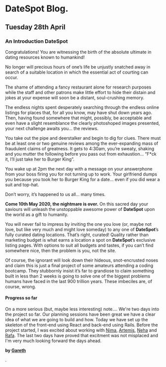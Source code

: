 # DateSpot Blog.


## Tuesday 28th April 
### An Introduction DateSpot

Congratulations! You are witnessing the birth of the absolute ultimate in dating resources known to humankind! 

No longer will precious hours of one’s life be unjustly snatched away in search of a suitable location in which the essential act of courting can occur. 

The shame of attending a fancy restaurant alone for research purposes while the staff and other patrons make little effort to hide their distain and jokes at your expense will soon be a distant, soul-crushing memory. 

The endless nights spent desperately searching through the endless online listings for places that, for all you know, may have shut down years ago. Then, having found somewhere that might, possibly, be acceptable and even have a slight resemblance the clearly photoshoped images presented, your next challenge awaits you… the reviews. 

You take out the pipe and deerstalker and begin to dig for clues. There must be at least one or two genuine reviews among the ever-expanding mass of fraudulent claims of greatness. It gets to 4:30am, you’re sweaty, shaking and you mutter the following before you pass out from exhaustion… “F*ck it, I’ll just take her to Burger King”. 

You wake up at 2pm the next day with a message on your answerphone from your boss firing you for not turning up to work. Your girlfriend dumps you because you took her to Burger King for a date… even if you did wear a suit and top-hat.  

Don’t worry, it’s happened to us all… many times.  

**Come 10th May 2020, the nightmare is over.** On this sacred day your saviours will unleash the unstoppable awesome power of **DateSpot** upon the world as a gift to humanity.

You will never fail to impress by inviting the one you love (or, maybe not love, but like very much and might love someday) to any one of **DateSpot**’s fully curated dating locations. That’s right, curated! Quality rather than marketing budget is what earns a location a spot on **DateSpot**’s exclusive listing pages. With options to suit all budgets and tastes, if you can’t find somewhere nice, then the problem is you, not the site.  

Of course, the ignorant will look down their hideous, snot-encrusted noses and claim this is just a final project of some amateurs attending a coding bootcamp. They stubbornly insist it’s far to grandiose to claim something built in less than 2 weeks is going to solve one of the biggest problems humans have faced in the last 900 trillion years.  These imbeciles are, of course, wrong. 

#### Progress so far
On a more serious (but, maybe less interesting) note....
We're two days into the project so far. Our planning sessions have been great we have a clear idea of what we are going to build and how. Today we have set up the skeleton of the front-end using React and back-end using Rails. 
Before the project started, I was excited about working with [Nima](https://github.com/nimzyow), [Artemis](https://github/artemis-p), [Neha](https://github.com/sgneha) and [Rafa](https://github.com/rafahg). The last two days have proved that excitment was not misplaced and I'm very much looking forward the days ahead.

**by [Gareth](https://github.com/gdharris1000)**

.